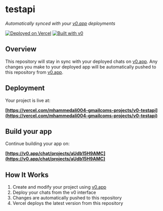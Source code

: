 # testapi

*Automatically synced with your [v0.app](https://v0.app) deployments*

[![Deployed on Vercel](https://img.shields.io/badge/Deployed%20on-Vercel-black?style=for-the-badge&logo=vercel)](https://vercel.com/mhammedali004-gmailcoms-projects/v0-testapi)
[![Built with v0](https://img.shields.io/badge/Built%20with-v0.app-black?style=for-the-badge)](https://v0.app/chat/projects/aUdb15H9AMC)

## Overview

This repository will stay in sync with your deployed chats on [v0.app](https://v0.app).
Any changes you make to your deployed app will be automatically pushed to this repository from [v0.app](https://v0.app).

## Deployment

Your project is live at:

**[https://vercel.com/mhammedali004-gmailcoms-projects/v0-testapi](https://vercel.com/mhammedali004-gmailcoms-projects/v0-testapi)**

## Build your app

Continue building your app on:

**[https://v0.app/chat/projects/aUdb15H9AMC](https://v0.app/chat/projects/aUdb15H9AMC)**

## How It Works

1. Create and modify your project using [v0.app](https://v0.app)
2. Deploy your chats from the v0 interface
3. Changes are automatically pushed to this repository
4. Vercel deploys the latest version from this repository